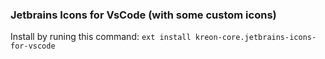 ### Jetbrains Icons for VsCode (with some custom icons)

Install by runing this command: `ext install kreon-core.jetbrains-icons-for-vscode`
